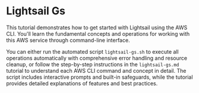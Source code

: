 # Lightsail Gs

This tutorial demonstrates how to get started with Lightsail using the AWS CLI. You'll learn the fundamental concepts and operations for working with this AWS service through command-line interface.

You can either run the automated script `lightsail-gs.sh` to execute all operations automatically with comprehensive error handling and resource cleanup, or follow the step-by-step instructions in the `lightsail-gs.md` tutorial to understand each AWS CLI command and concept in detail. The script includes interactive prompts and built-in safeguards, while the tutorial provides detailed explanations of features and best practices.
